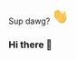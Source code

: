 Sup dawg? 
<img alt="GIF" src="https://github.com/imps1001/imps1001/blob/main/Assets/Hi.gif" width="29px">

### Hi there 👋

<!--
**imps1001/imps1001** is a ✨ _special_ ✨ repository because its `README.md` (this file) appears on your GitHub profile.

Here are some ideas to get you started:

- 🔭 I’m currently working on ...
- 🌱 I’m currently learning ...
- 👯 I’m looking to collaborate on ...
- 🤔 I’m looking for help with ...
- 💬 Ask me about ...
- 📫 How to reach me: ...
- 😄 Pronouns: ...
- ⚡ Fun fact: ...
-->
